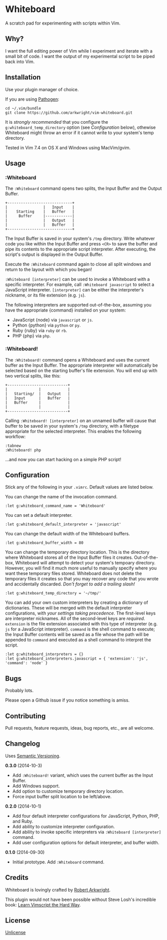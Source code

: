# Whiteboard

A scratch pad for experimenting with scripts within Vim.

## Why?

I want the full editing power of Vim while I experiment and iterate with a
small bit of code. I want the output of my experimental script to be piped
back into Vim.

## Installation

Use your plugin manager of choice.

If you are using [Pathogen](https://github.com/tpope/vim-pathogen):

    cd ~/.vim/bundle
    git clone https://github.com/arkwright/vim-whiteboard.git

It is *strongly recommended* that you configure the
`g:whiteboard_temp_directory` option (see _Configuration_ below), othewise
Whiteboard might throw an error if it cannot write to your system's temp
directory.

Tested in Vim 7.4 on OS X and Windows using MacVim/gvim.

## Usage

### :Whiteboard

The `:Whiteboard` command opens two splits, the Input Buffer and the Output
Buffer.

    +-----------------------------+
    |                |   Input    |
    |    Starting    |   Buffer   |
    |     Buffer     |------------|
    |                |   Output   |
    |                |   Buffer   |
    +-----------------------------+

The Input Buffer is saved in your system's `/tmp` directory. Write whatever
code you like within the Input Buffer and press `<CR>` to save the buffer and
pipe its contents to the appropriate script interpreter. After executing, the
script's output is displayed in the Output Buffer.

Execute the `:Whiteboard` command again to close all split windows and return
to the layout with which you began!

`:Whiteboard [interpreter]` can be used to invoke a Whiteboard with a specific
interpreter. For example, call `:Whiteboard javascript` to select a JavaScript
interpreter. `[interpreter]` can be either the interpreter's nickname, or its
file extension (e.g. `js`).

The following interpreters are supported out-of-the-box, assuming you have the
appropriate {command} installed on your system:

* JavaScript {node} via `javascript` or `js`.
* Python {python} via `python` or `py`.
* Ruby {ruby} via `ruby` or `rb`.
* PHP {php} via `php`.

### :Whiteboard!

The `:Whiteboard!` command opens a Whiteboard and uses the current buffer as
the Input Buffer. The appropriate interpreter will automatically be selected
based on the starting buffer's file extension. You will end up with two
vertical splits, like this:

    +---------------------------+
    |              |            |
    |   Starting/  |   Output   |
    |   Input      |   Buffer   |
    |   Buffer     |            |
    |              |            |
    +---------------------------+

Calling `:Whiteboard! [interpreter]` on an unnamed buffer will cause that
buffer to be saved in your system's `/tmp` directory, with a filetype
appropriate for the selected interpreter. This enables the following workflow:

    :tabnew
    :Whiteboard! php

...and now you can start hacking on a simple PHP script!

## Configuration

Stick any of the following in your `.vimrc`. Default values are listed below.

You can change the name of the invocation command.

    :let g:whiteboard_command_name = 'Whiteboard'

You can set a default interpreter.

    :let g:whiteboard_default_interpreter = 'javascript'

You can change the default width of the Whiteboard buffers.

    :let g:whiteboard_buffer_width = 80

You can change the temporary directory location. This is the directory where
Whiteboard stores all of the Input Buffer files it creates. Out-of-the-box,
Whiteboard will attempt to detect your system's tempoary directory. However,
you will find it much more useful to manually specify where you want these
temporary files stored. Whiteboard does not delete the temporary files it
creates so that you may recover any code that you wrote and accidentally
discarded. *Don't forget to add a trailing slash!*

    :let g:whiteboard_temp_directory = '~/tmp/'

You can add your own custom interpreters by creating a dictionary of
dictionaries. These will be merged with the default interpreter configurations,
with _your settings taking precedence_. The first-level keys are interpreter
nicknames. All of the second-level keys are _required_. `extension` is the file
extension associated with this type of interpreter (e.g. `js` for a JavaScript
interpreter). `command` is the shell command to execute; the Input Buffer
contents will be saved as a file whose the path will be appended to `command`
and executed as a shell command to interpret the script.

    :let g:whiteboard_interpreters = {}
    :let g:whiteboard_interpreters.javascript = { 'extension': 'js', 'command': 'node' }

## Bugs

Probably lots.

Please open a Github issue if you notice something is amiss.

## Contributing

Pull requests, feature requests, ideas, bug reports, etc., are all welcome.

## Changelog

Uses [Semantic Versioning](http://semver.org/).

**0.3.0** (2014-10-3)

* Add `:Whiteboard!` variant, which uses the current buffer as the Input
  Buffer.
* Add Windows support.
* Add option to customize temporary directory location.
* Force input buffer split location to be left/above.

**0.2.0** (2014-10-1)

* Add four default interpreter configurations for JavaScript, Python, PHP, and
  Ruby.
* Add ability to customize interpreter configuration.
* Add ability to invoke specific interpreters via `:Whiteboard [interpreter]` command.
* Add user configuration options for default interpreter, and buffer width.

**0.1.0** (2014-09-30)

* Initial prototype. Add `:Whiteboard` command.

## Credits

Whiteboard is lovingly crafted by [Robert
Arkwright](https://github.com/arkwright).

This plugin would not have been possible without Steve Losh's incredible book:
[Learn Vimscript the Hard
Way](http://learnvimscriptthehardway.stevelosh.com/).

## License

[Unlicense](http://unlicense.org/)
